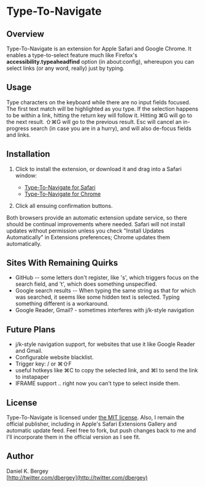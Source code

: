 Type-To-Navigate
================

Overview
--------

Type-To-Navigate is an extension for Apple Safari and Google Chrome. It enables a type-to-select feature much like Firefox's **accessibility.typeaheadfind** option (in about:config), whereupon you can select links (or any word, really) just by typing.

Usage
-----
Type characters on the keyboard while there are no input fields focused. The first text match will be highlighted as you type. If the selection happens to be within a link, hitting the return key will follow it. Hitting &#8984;G will go to the next result. &#8679;&#8984;G will go to the previous result. Esc will cancel an in-progress search (in case you are in a hurry), and will also de-focus fields and links.

Installation
------------
1. Click to install the extension, or download it and drag into a Safari window:
	
	- [Type-To-Navigate for Safari](http://dbergey.github.com/Type-To-Navigate/typetonavigate.safariextz)
	- [Type-To-Navigate for Chrome](http://dbergey.github.com/Type-To-Navigate/typetonavigate.crx)
	
2. Click all ensuing confirmation buttons.

Both browsers provide an automatic extension update service, so there should be continual improvements where needed. Safari will not install updates without permission unless you check "Install Updates Automatically" in Extensions preferences; Chrome updates them automatically.

Sites With Remaining Quirks
---------------------------

- GitHub -- some letters don't register, like 's', which triggers focus on the search field, and 't', which does something unspecified.
- Google search results -- When typing the same string as that for which was searched, it seems like some hidden text is selected. Typing something different is a workaround.
- Google Reader, Gmail? - sometimes interferes with j/k-style navigation

Future Plans
------------

- j/k-style navigation support, for websites that use it like Google Reader and Gmail.
- Configurable website blacklist.
- Trigger key: / or ⌘⇧F
- useful hotkeys like  ⌘C to copy the selected link, and ⌘I to send the link to instapaper
- IFRAME support .. right now you can't type to select inside them.

License
-------

Type-To-Navigate is licensed under [the MIT license](http://creativecommons.org/licenses/MIT/). Also, I remain the official publisher, including in Apple's Safari Extensions Gallery and automatic update feed. Feel free to fork, but push changes back to me and I'll incorporate them in the official version as I see fit.

Author
------
Daniel K. Bergey  
[http://twitter.com/dbergey](http://twitter.com/dbergey)